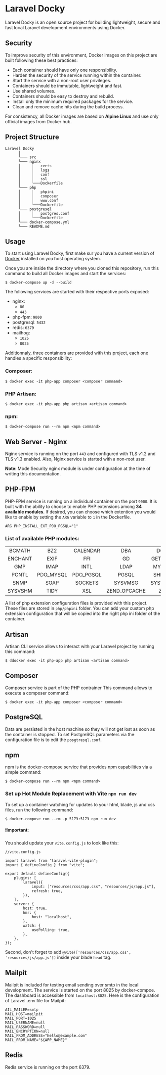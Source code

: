 # Laravel Docky

Laravel Docky is an open source project for building lightweight, secure and fast local Laravel development environments using Docker.

## Security

To improve security of this environment, Docker images on this project are built following these best practices:

- Each container should have only one responsibility.
- Harden the security of the service running within the container.
- Start the service with a non-root user privileges.
- Containers should be immutable, lightweight and fast.
- Use shared volumes.
- Containers should be easy to destroy and rebuild.
- Install only the minimum required packages for the service.
- Clean and remove cache hits during the build process.

For consistency, all Docker images are based on **Alpine Linux** and use only official images from Docker hub.

## Project Structure

```
Laravel Docky
      │
      └─── src
      └─── nginx
      │     │   certs
      │     │   logs
      │     │   conf
      │     │   ssl
      │     └───Dockerfile
      └─── php
      │     │   phpini
      │     │   conposer
      │     │   www.conf
      │     └───Dockerfile
      └─── postgresql
      │     │   postgres.conf
      │     └───Dockerfile
      └─── docker-compose.yml
      └─── README.md
```

## Usage

To start using Laravel Docky, first make sur you have a current version of [Docker](https://docs.docker.com/get-docker/) installed on you host operating system.

Once you are inside the directory where you cloned this repository, run this command to build all Docker images and start the services:

```
$ docker-compose up -d --build
```

The following services are started with their respective ports exposed:

- nginx:
  - `80`
  - `443`
- php-fpm: `9000`
- postgresql: `5432`
- redis: `6379`
- mailhog:
  - `1025`
  - `8025`

Additionnaly, three containers are provided with this project, each one handles a specific responsibility:

### Composer:

```
$ docker exec -it php-app composer <composer command>
```

### PHP Artisan:

```
$ docker exec -it php-app php artisan <artisan command>
```

### npm:

```
$ docker-compose run --rm npm <npm command>
```

## Web Server - Nginx

Nginx service is running on the port `443` and configured with TLS v1.2 and TLS v1.3 enabled. Also, Nginx service is started with a non-root user.

**Note**: Mode Security nginx module is under configuration at the time of writing this documentation.

## PHP-FPM

PHP-FPM service is running on a individual container on the port `9000`.
It is built with the ability to choose to enable PHP extensions among **34 available modules**. If desired, you can choose which extention you would like to enable by setting the `ARG` variable to `1` in the Dockerfile.

```
ARG PHP_INSTALL_EXT_PDO_PGSQL="1"
```

### List of available PHP modules:

|         |           |           |              |         |
| :-----: | :-------: | :-------: | :----------: | :-----: |
| BCMATH  |    BZ2    | CALENDAR  |     DBA      |   DOM   |
| ENCHANT |   EXIF    |    FFI    |      GD      | GETTEXT |
|   GMP   |   IMAP    |   INTL    |     LDAP     | MYSQLI  |
|  PCNTL  | PDO_MYSQL | PDO_PGSQL |    PGSQL     |  SHMOP  |
|  SNMP   |   SOAP    |  SOCKETS  |   SYSVMSG    | SYSVSEM |
| SYSVSHM |   TIDY    |    XSL    | ZEND_OPCACHE |   ZIP   |

A list of php extension configuration files is provided with this project. These files are stored in `php/phpini` folder. You can add your custom php extension configuration that will be copied into the right php ini folder of the container.

## Artisan

Artisan CLI service allows to interact with your Laravel project by running this command:

```
$ ddocker exec -it php-app php artisan <artisan command>
```

## Composer

Composer service is part of the PHP contrainer
This command allows to execute a composer command:

```
$ docker exec -it php-app composer <composer command>
```

## PostgreSQL

Data are persisted in the host machine so they will not get lost as soon as the container is stopped.
To set PostgreSQL parameters via the configuration file is to edit the `posgtresql.conf`.

## npm

npm is the docker-compose service that provides npm capabilities via a simple command:

```
$ docker-compose run --rm npm <npm command>
```

### Set up Hot Module Replacement with Vite `npm run dev`

To set up a container watching for updates to your html, blade, js and css files, run the following command:

```
$ docker-compose run --rm -p 5173:5173 npm run dev
```

#### ❗️**Important**:

You should update your `vite.config.js` to look like this:

```
//vite.config.js

import laravel from "laravel-vite-plugin";
import { defineConfig } from "vite";

export default defineConfig({
    plugins: [
        laravel({
            input: ["resources/css/app.css", "resources/js/app.js"],
            refresh: true,
        }),
    ],
    server: {
        host: true,
        hmr: {
            host: "localhost",
        },
        watch: {
            usePolling: true,
        },
    },
});

```

Second, don't forget to add `@vite(['resources/css/app.css', 'resources/js/app.js'])` inside your blade `head` tag.

## Mailpit

Mailpit is included for testing email sending over smtp in the local development. The service is started on the port 8025 by docker-compoe. The dashboard is accessible from `localhost:8025`.
Here is the configuration of Laravel .env file for Mailpit:

```
AIL_MAILER=smtp
MAIL_HOST=mailpit
MAIL_PORT=1025
MAIL_USERNAME=null
MAIL_PASSWORD=null
MAIL_ENCRYPTION=null
MAIL_FROM_ADDRESS="hello@example.com"
MAIL_FROM_NAME="${APP_NAME}"
```

## Redis

Redis service is running on the port 6379.

